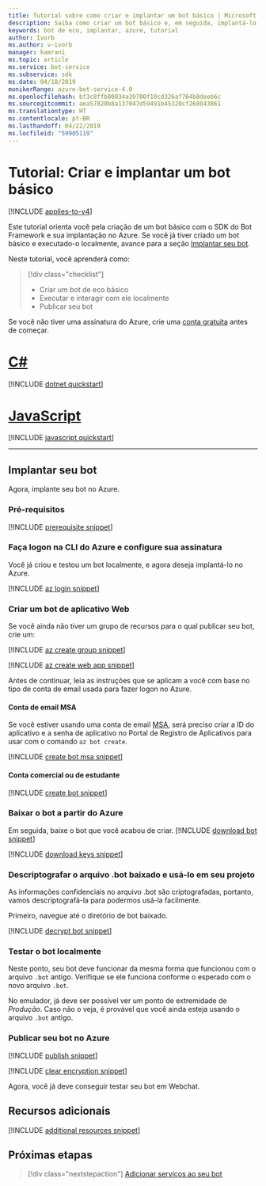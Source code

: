 ```yaml
---
title: Tutorial sobre como criar e implantar um bot básico | Microsoft Docs
description: Saiba como criar um bot básico e, em seguida, implantá-lo no Azure.
keywords: bot de eco, implantar, azure, tutorial
author: Ivorb
ms.author: v-ivorb
manager: kamrani
ms.topic: article
ms.service: bot-service
ms.subservice: sdk
ms.date: 04/18/2019
monikerRange: azure-bot-service-4.0
ms.openlocfilehash: bf3c8ffb00034a39700f10cd326af764b8deeb6c
ms.sourcegitcommit: aea57820b8a137047d59491b45320cf268043861
ms.translationtype: HT
ms.contentlocale: pt-BR
ms.lasthandoff: 04/22/2019
ms.locfileid: "59905119"
---
```

# <a name="tutorial-create-and-deploy-a-basic-bot"></a>Tutorial: Criar e implantar um bot básico

[!INCLUDE [applies-to-v4](../includes/applies-to.md)]

Este tutorial orienta você pela criação de um bot básico com o SDK do Bot Framework e sua implantação no Azure. Se você já tiver criado um bot básico e executado-o localmente, avance para a seção [Implantar seu bot](#deploy-your-bot).

Neste tutorial, você aprenderá como:

> [!div class="checklist"]
> * Criar um bot de eco básico
> * Executar e interagir com ele localmente
> * Publicar seu bot

Se você não tiver uma assinatura do Azure, crie uma [conta gratuita](https://azure.microsoft.com/free/?WT.mc_id=A261C142F) antes de começar.

# <a name="ctabcsharp"></a>[C#](#tab/csharp)

[!INCLUDE [dotnet quickstart](~/includes/quickstart-dotnet.md)]

# <a name="javascripttabjavascript"></a>[JavaScript](#tab/javascript)

[!INCLUDE [javascript quickstart](~/includes/quickstart-javascript.md)]

---

## <a name="deploy-your-bot"></a>Implantar seu bot

Agora, implante seu bot no Azure.

### <a name="prerequisites"></a>Pré-requisitos

[!INCLUDE [prerequisite snippet](~/includes/deploy/snippet-prerequisite.md)]

### <a name="login-to-azure-cli-and-set-your-subscription"></a>Faça logon na CLI do Azure e configure sua assinatura

Você já criou e testou um bot localmente, e agora deseja implantá-lo no Azure.

[!INCLUDE [az login snippet](~/includes/deploy/snippet-az-login.md)]

### <a name="create-a-web-app-bot"></a>Criar um bot de aplicativo Web

Se você ainda não tiver um grupo de recursos para o qual publicar seu bot, crie um:

[!INCLUDE [az create group snippet](~/includes/deploy/snippet-az-create-group.md)]

[!INCLUDE [az create web app snippet](~/includes/deploy/snippet-create-web-app.md)]

Antes de continuar, leia as instruções que se aplicam a você com base no tipo de conta de email usada para fazer logon no Azure.

#### <a name="msa-email-account"></a>Conta de email MSA

Se você estiver usando uma conta de email [MSA](https://en.wikipedia.org/wiki/Microsoft_account), será preciso criar a ID do aplicativo e a senha de aplicativo no Portal de Registro de Aplicativos para usar com o comando `az bot create`.

[!INCLUDE [create bot msa snippet](~/includes/deploy/snippet-create-bot-msa.md)]

#### <a name="business-or-school-account"></a>Conta comercial ou de estudante

[!INCLUDE [create bot snippet](~/includes/deploy/snippet-create-bot.md)]

### <a name="download-the-bot-from-azure"></a>Baixar o bot a partir do Azure

Em seguida, baixe o bot que você acabou de criar. 
[!INCLUDE [download bot snippet](~/includes/deploy/snippet-download-bot.md)]

[!INCLUDE [download keys snippet](~/includes/snippet-abs-key-download.md)]

### <a name="decrypt-the-downloaded-bot-file-and-use-in-your-project"></a>Descriptografar o arquivo .bot baixado e usá-lo em seu projeto

As informações confidenciais no arquivo .bot são criptografadas, portanto, vamos descriptografá-la para podermos usá-la facilmente. 

Primeiro, navegue até o diretório de bot baixado.

[!INCLUDE [decrypt bot snippet](~/includes/deploy/snippet-decrypt-bot.md)]

### <a name="test-your-bot-locally"></a>Testar o bot localmente

Neste ponto, seu bot deve funcionar da mesma forma que funcionou com o arquivo `.bot` antigo. Verifique se ele funciona conforme o esperado com o novo arquivo `.bot`.

No emulador, já deve ser possível ver um ponto de extremidade de *Produção*. Caso não o veja, é provável que você ainda esteja usando o arquivo `.bot` antigo.

### <a name="publish-your-bot-to-azure"></a>Publicar seu bot no Azure

<!-- TODO: re-encrypt your .bot file? -->

[!INCLUDE [publish snippet](~/includes/deploy/snippet-publish.md)]

<!-- TODO: If we tell them to re-encrypt, this step is not necessary. -->

[!INCLUDE [clear encryption snippet](~/includes/deploy/snippet-clear-encryption.md)]

Agora, você já deve conseguir testar seu bot em Webchat.

## <a name="additional-resources"></a>Recursos adicionais

[!INCLUDE [additional resources snippet](~/includes/deploy/snippet-additional-resources.md)]

## <a name="next-steps"></a>Próximas etapas
> [!div class="nextstepaction"]
> [Adicionar serviços ao seu bot](bot-builder-tutorial-add-qna.md)

